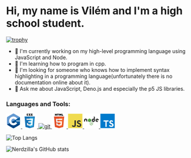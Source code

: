 # Hi, my name is Vilém and I'm a high school student.

[![trophy](https://github-profile-trophy.vercel.app/?username=nerdzillalindo&theme=onedark)](https://github-profile-trophy.vercel.app/?username=nerdzillalindo)

- 🔭 I'm currently working on my high-level programming language using JavaScript and Node.
- 🌱 I'm learning how to program in cpp.
- 🤔 I'm looking for someone who knows how to implement syntax highlighting in a programming language(unfortunately there is no documentation online about it).
- 💬 Ask me about JavaScript, Deno.js and especially the p5 JS libraries.

<h3 align="left">Languages and Tools:</h3>
<p align="left"> <a href="https://www.w3schools.com/cpp/" target="_blank" rel="noreferrer"> <img src="https://raw.githubusercontent.com/devicons/devicon/master/icons/cplusplus/cplusplus-original.svg" alt="cplusplus" width="40" height="40"/> </a> <a href="https://www.w3schools.com/css/" target="_blank" rel="noreferrer"> <img src="https://raw.githubusercontent.com/devicons/devicon/master/icons/css3/css3-original-wordmark.svg" alt="css3" width="40" height="40"/> </a> <a href="https://git-scm.com/" target="_blank" rel="noreferrer"> <img src="https://www.vectorlogo.zone/logos/git-scm/git-scm-icon.svg" alt="git" width="40" height="40"/> </a> <a href="https://www.w3.org/html/" target="_blank" rel="noreferrer"> <img src="https://raw.githubusercontent.com/devicons/devicon/master/icons/html5/html5-original-wordmark.svg" alt="html5" width="40" height="40"/> </a> <a href="https://developer.mozilla.org/en-US/docs/Web/JavaScript" target="_blank" rel="noreferrer"> <img src="https://raw.githubusercontent.com/devicons/devicon/master/icons/javascript/javascript-original.svg" alt="javascript" width="40" height="40"/> </a> <a href="https://nodejs.org" target="_blank" rel="noreferrer"> <img src="https://raw.githubusercontent.com/devicons/devicon/master/icons/nodejs/nodejs-original-wordmark.svg" alt="nodejs" width="40" height="40"/> </a> <a href="https://www.typescriptlang.org/" target="_blank" rel="noreferrer"> <img src="https://raw.githubusercontent.com/devicons/devicon/master/icons/typescript/typescript-original.svg" alt="typescript" width="40" height="40"/> </a> </p>

![Top Langs](https://github-readme-stats.vercel.app/api/top-langs/?username=NerdzillaLindo&size_weight=0.501&count&layout=pie&theme=github_dark)

![Nerdzilla's GitHub stats](https://github-readme-stats.vercel.app/api?username=NerdzillaLindo&show=reviews,discussions_started,discussions_answered,prs_merged,prs_merged_percentage&theme=github_dark)
